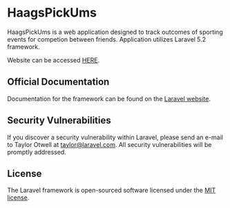 # HaagsPickUms

HaagsPickUms is a web application designed to track outcomes of sporting events for competion between friends. Application utilizes Laravel 5.2 framework.

Website can be accessed [HERE](www.haagspickums.com).

## Official Documentation

Documentation for the framework can be found on the [Laravel website](http://laravel.com/docs).

## Security Vulnerabilities

If you discover a security vulnerability within Laravel, please send an e-mail to Taylor Otwell at taylor@laravel.com. All security vulnerabilities will be promptly addressed.

## License

The Laravel framework is open-sourced software licensed under the [MIT license](http://opensource.org/licenses/MIT).
